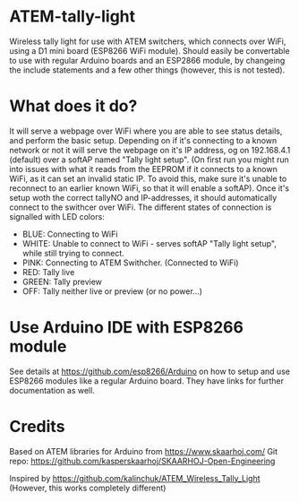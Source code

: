 # ATEM-tally-light
Wireless tally light for use with ATEM switchers, which connects over WiFi, using a D1 mini board (ESP8266 WiFi module). Should easily be convertable to use with regular Arduino boards and an ESP2866 module, by changeing the include statements and a few other things (however, this is not tested).

# What does it do?
It will serve a webpage over WiFi where you are able to see status details, and perform the basic setup. Depending on if it's connecting to a known network or not it will serve the webpage on it's IP address, og on 192.168.4.1 (default) over a softAP named "Tally light setup". (On first run you might run into issues with what it reads from the EEPROM if it connects to a known WiFi, as it can set an invalid static IP. To avoid this, make sure it's unable to reconnect to an earlier known WiFi, so that it will enable a softAP).
Once it's setup woth the correct tallyNO and IP-addresses, it should automatically connect to the swithcer over WiFi.
The different states of connection is signalled with LED colors:
- BLUE:		Connecting to WiFi
- WHITE:	Unable to connect to WiFi - serves softAP "Tally light setup", while still trying to connect.
- PINK:		Connecting to ATEM Swithcher. (Connected to WiFi)
- RED:		Tally live
- GREEN:	Tally preview
- OFF:		Tally neither live or preview (or no power...)

# Use Arduino IDE with ESP8266 module
See details at https://github.com/esp8266/Arduino on how to setup and use ESP8266 modules like a regular Arduino board.
They have links for further documentation as well.

# Credits
Based on ATEM libraries for Arduino from https://www.skaarhoj.com/
Git repo: https://github.com/kasperskaarhoj/SKAARHOJ-Open-Engineering

Inspired by https://github.com/kalinchuk/ATEM_Wireless_Tally_Light (However, this works completely different)
